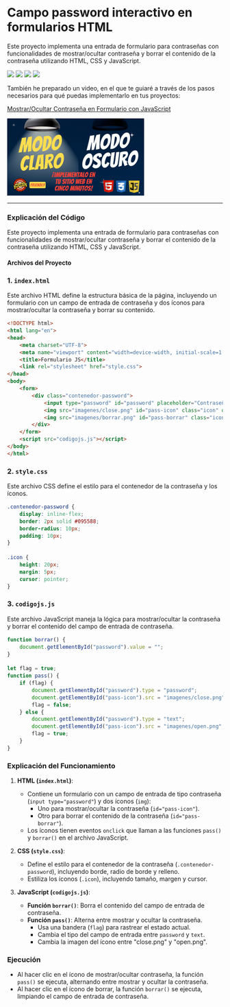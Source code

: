 # Campo password interactivo en formularios HTML
Este proyecto implementa una entrada de formulario para contraseñas con funcionalidades de mostrar/ocultar contraseña y borrar el contenido de la contraseña utilizando HTML, CSS y JavaScript.

<span><img src="https://img.shields.io/badge/HTML5-E34F26?style=for-the-badge&logo=html5&logoColor=white"/></span>
<span><img src="https://img.shields.io/badge/CSS3-1572B6?style=for-the-badge&logo=css3&logoColor=white"/></span>
<span><img src="https://img.shields.io/badge/JavaScript-323330?style=for-the-badge&logo=javascript&logoColor=F7DF1E"/></span>
<span><img src="https://img.shields.io/badge/VSCode-0078D4?style=for-the-badge&logo=visual%20studio%20code&logoColor=white"/></span>

También he preparado un video, en el que te guiaré a través de los pasos necesarios para qué puedas implementarlo en tus proyectos:  

<a href="https://youtu.be/umQ5UMzsdVA">Mostrar/Ocultar Contraseña en Formulario con JavaScript</a>

<img src="https://github.com/VintaBytes/Modo-claro-y-modo-oscuro-en-tu-web/blob/main/portada.jpeg?raw=true" width="320px">

---

### Explicación del Código

Este proyecto implementa una entrada de formulario para contraseñas con funcionalidades de mostrar/ocultar contraseña y borrar el contenido de la contraseña utilizando HTML, CSS y JavaScript.

#### Archivos del Proyecto

### 1. `index.html`

Este archivo HTML define la estructura básica de la página, incluyendo un formulario con un campo de entrada de contraseña y dos íconos para mostrar/ocultar la contraseña y borrar su contenido.

```html
<!DOCTYPE html>
<html lang="en">
<head>
    <meta charset="UTF-8">
    <meta name="viewport" content="width=device-width, initial-scale=1.0">
    <title>Formulario JS</title>
    <link rel="stylesheet" href="style.css">
</head>
<body>
    <form>
        <div class="contenedor-password">
            <input type="password" id="password" placeholder="Contraseña">
            <img src="imagenes/close.png" id="pass-icon" class="icon" onclick="pass()">
            <img src="imagenes/borrar.png" id="pass-borrar" class="icon" onclick="borrar()">            
        </div>
    </form>
    <script src="codigojs.js"></script>
</body>
</html>
```

### 2. `style.css`

Este archivo CSS define el estilo para el contenedor de la contraseña y los íconos.

```css
.contenedor-password {
    display: inline-flex;
    border: 2px solid #095588;
    border-radius: 10px;
    padding: 10px;
}

.icon {
    height: 20px;
    margin: 5px;
    cursor: pointer;
}
```

### 3. `codigojs.js`

Este archivo JavaScript maneja la lógica para mostrar/ocultar la contraseña y borrar el contenido del campo de entrada de contraseña.

```javascript
function borrar() {
    document.getElementById("password").value = "";
}

let flag = true;
function pass() {
    if (flag) {
        document.getElementById("password").type = "password";
        document.getElementById("pass-icon").src = "imagenes/close.png";
        flag = false;
    } else {
        document.getElementById("password").type = "text";
        document.getElementById("pass-icon").src = "imagenes/open.png";
        flag = true;
    }
}
```

### Explicación del Funcionamiento

1. **HTML (`index.html`)**:
   - Contiene un formulario con un campo de entrada de tipo contraseña (`input type="password"`) y dos íconos (`img`):
     - Uno para mostrar/ocultar la contraseña (`id="pass-icon"`).
     - Otro para borrar el contenido de la contraseña (`id="pass-borrar"`).
   - Los íconos tienen eventos `onclick` que llaman a las funciones `pass()` y `borrar()` en el archivo JavaScript.

2. **CSS (`style.css`)**:
   - Define el estilo para el contenedor de la contraseña (`.contenedor-password`), incluyendo borde, radio de borde y relleno.
   - Estiliza los íconos (`.icon`), incluyendo tamaño, margen y cursor.

3. **JavaScript (`codigojs.js`)**:
   - **Función `borrar()`**: Borra el contenido del campo de entrada de contraseña.
   - **Función `pass()`**: Alterna entre mostrar y ocultar la contraseña.
     - Usa una bandera (`flag`) para rastrear el estado actual.
     - Cambia el tipo del campo de entrada entre `password` y `text`.
     - Cambia la imagen del ícono entre "close.png" y "open.png".

### Ejecución

- Al hacer clic en el ícono de mostrar/ocultar contraseña, la función `pass()` se ejecuta, alternando entre mostrar y ocultar la contraseña.
- Al hacer clic en el ícono de borrar, la función `borrar()` se ejecuta, limpiando el campo de entrada de contraseña.
